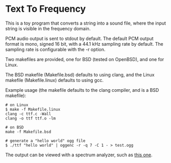 Text To Frequency
=================
This is a toy program that converts a string into a sound file, where the input
string is visible in the frequency domain.

PCM audio output is sent to stdout by default. The default PCM output format is
mono, signed 16 bit, with a 44.1 kHz sampling rate by default. The sampling
rate is configurable with the -r option.

Two makefiles are provided, one for BSD (tested on OpenBSD), and one for Linux.

The BSD makefile (Makefile.bsd) defaults to using clang, and the Linux makefile
(Makefile.linux) defaults to using gcc.

Example usage (the makefile defaults to the clang compiler, and is a BSD
makefile):

```console
# on Linux
$ make -f Makefile.linux
clang -c ttf.c -Wall
clang -o ttf ttf.o -lm

# on BSD
make -f Makefile.bsd

# generate a "hello world" ogg file
$ ./ttf "hello world" | oggenc -r -q 7 -C 1 - > test.ogg
```

The output can be viewed with a spectrum analyzer, such as [this
one](https://www.dcode.fr/spectral-analysis).
